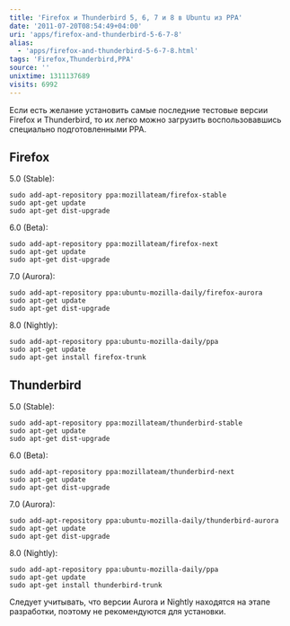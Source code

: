 ```yaml
---
title: 'Firefox и Thunderbird 5, 6, 7 и 8 в Ubuntu из PPA'
date: '2011-07-20T08:54:49+04:00'
uri: 'apps/firefox-and-thunderbird-5-6-7-8'
alias: 
  - 'apps/firefox-and-thunderbird-5-6-7-8.html'
tags: 'Firefox,Thunderbird,PPA'
source: ''
unixtime: 1311137689
visits: 6992
---
```

Если есть желание установить самые последние тестовые версии Firefox и Thunderbird, то их легко можно загрузить воспользовавшись специально подготовленными PPA.

## Firefox

5.0 (Stable):

```
sudo add-apt-repository ppa:mozillateam/firefox-stable
sudo apt-get update
sudo apt-get dist-upgrade
```

6.0 (Beta):

```
sudo add-apt-repository ppa:mozillateam/firefox-next
sudo apt-get update
sudo apt-get dist-upgrade
```

7.0 (Aurora):

```
sudo add-apt-repository ppa:ubuntu-mozilla-daily/firefox-aurora
sudo apt-get update
sudo apt-get dist-upgrade
```

8.0 (Nightly):

```
sudo add-apt-repository ppa:ubuntu-mozilla-daily/ppa
sudo apt-get update
sudo apt-get install firefox-trunk
```

## Thunderbird

5.0 (Stable):

```
sudo add-apt-repository ppa:mozillateam/thunderbird-stable
sudo apt-get update
sudo apt-get dist-upgrade
```

6.0 (Beta):

```
sudo add-apt-repository ppa:mozillateam/thunderbird-next
sudo apt-get update
sudo apt-get dist-upgrade 
```

7.0 (Aurora):

```
sudo add-apt-repository ppa:ubuntu-mozilla-daily/thunderbird-aurora
sudo apt-get update
sudo apt-get dist-upgrade
```

8.0 (Nightly):

```
sudo add-apt-repository ppa:ubuntu-mozilla-daily/ppa
sudo apt-get update
sudo apt-get install thunderbird-trunk
```

Следует учитывать, что версии Aurora и Nightly находятся на этапе разработки, поэтому не рекомендуются для установки.
